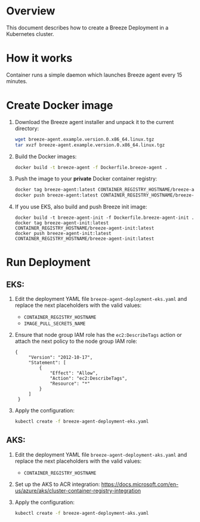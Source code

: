 # Overview

This document describes how to create a Breeze Deployment in a Kubernetes cluster.

# How it works

Container runs a simple daemon which launches Breeze agent every 15 minutes.

# Create Docker image

1. Download the Breeze agent installer and unpack it to the current directory:

    ```bash
    wget breeze-agent.example.version.0.x86_64.linux.tgz
    tar xvzf breeze-agent.example.version.0.x86_64.linux.tgz
    ```

1. Build the Docker images:

    ```bash
    docker build -t breeze-agent -f Dockerfile.breeze-agent .
    ```

1. Push the image to your **private** Docker container registry:

    ```bash
    docker tag breeze-agent:latest CONTAINER_REGISTRY_HOSTNAME/breeze-agent:latest
    docker push breeze-agent:latest CONTAINER_REGISTRY_HOSTNAME/breeze-agent:latest
    ```

1. If you use EKS, also build and push Breeze init image:

    ```
    docker build -t breeze-agent-init -f Dockerfile.breeze-agent-init .
    docker tag breeze-agent-init:latest CONTAINER_REGISTRY_HOSTNAME/breeze-agent-init:latest
    docker push breeze-agent-init:latest CONTAINER_REGISTRY_HOSTNAME/breeze-agent-init:latest
    
    ```

# Run Deployment

## EKS:
1. Edit the deployment YAML file `breeze-agent-deployment-eks.yaml` and replace the next placeholders with the valid values:

    * `CONTAINER_REGISTRY_HOSTNAME`
    * `IMAGE_PULL_SECRETS_NAME`

1. Ensure that node group IAM role has the `ec2:DescribeTags` action or attach the next policy to the node group IAM role:

   ```
   {
        "Version": "2012-10-17",
        "Statement": [
            {
                "Effect": "Allow",
                "Action": "ec2:DescribeTags",
                "Resource": "*"
            }
        ]
    }
    ```

1. Apply the configuration:

    ```bash
    kubectl create -f breeze-agent-deployment-eks.yaml
    ```
## AKS:
1. Edit the deployment YAML file `breeze-agent-deployment-aks.yaml` and replace the next placeholders with the valid values:

    * `CONTAINER_REGISTRY_HOSTNAME`

1. Set up the AKS to ACR integration:
https://docs.microsoft.com/en-us/azure/aks/cluster-container-registry-integration

1. Apply the configuration:

    ```bash
    kubectl create -f breeze-agent-deployment-aks.yaml
    ```
